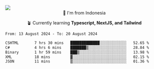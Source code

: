 
<img align = "center" src="https://readme-typing-svg.herokuapp.com?font=Fira+Code&size=25&pause=1000&color=00F713&center=true&vCenter=true&random=false&width=850&height=70&lines=Hi+There+%F0%9F%91%8B%2C+Im+Julian+Caesar;"/>
<br>

<div align = "center">
  📌 I'm from Indonesia
  
  🪴 Currently learning **Typescript, NextJS, and Tailwind**
</div>

<!--START_SECTION:waka-->

```txt
From: 13 August 2024 - To: 20 August 2024

CSHTML       7 hrs 30 mins   █████████████░░░░░░░░░░░░   52.65 %
C#           4 hrs 6 mins    ███████▒░░░░░░░░░░░░░░░░░   28.84 %
Binary       1 hr 59 mins    ███▒░░░░░░░░░░░░░░░░░░░░░   13.98 %
XML          18 mins         ▓░░░░░░░░░░░░░░░░░░░░░░░░   02.15 %
JSON         11 mins         ▒░░░░░░░░░░░░░░░░░░░░░░░░   01.36 %
```

<!--END_SECTION:waka-->
